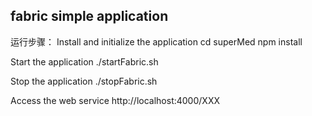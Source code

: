 ## fabric simple application

运行步骤：
Install and initialize the application
cd superMed
npm install

Start the application
./startFabric.sh

Stop the application
./stopFabric.sh

Access the web service
http://localhost:4000/XXX